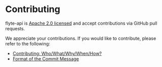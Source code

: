 # Contributing

flyte-api is [Apache 2.0 licensed](LICENSE) and accept contributions via
GitHub pull requests.  

We appreciate your contributions. If you would like to contribute, please refer to the following:  

- [Contributing: Who/What/Why/When/How?](docs/contributing/overview.md) 
- [Format of the Commit Message ](docs/contributing/commit-message-format.md) 
